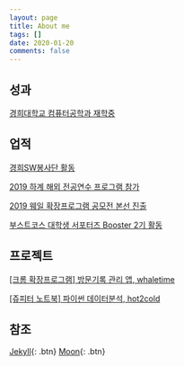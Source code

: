 ```yaml
---
layout: page
title: About me
tags: []
date: 2020-01-20
comments: false
---
```


## 성과

[경희대학교 컴퓨터공학과 재학중](http://ce.khu.ac.kr)

## 업적

[경희SW봉사단 활동](http://swedu.khu.ac.kr/html_2018/05/03.php)

[2019 하계 해외 전공연수 프로그램 참가](http://ce.khu.ac.kr/?hCode=BOARD&page=view&idx=1317&bo_idx=2&hCode=BOARD&bo_idx=2&sfl=title&stx=연수)

[2019 웨일 확장프로그램 공모전 본선 진출](https://blog.naver.com/whaleteam/221651840602)

[부스트코스 대학생 서포터즈 Booster 2기 활동](https://woojin-hwang.github.io/boostcourse-ios/)

## 프로젝트

[[크롬 확장프로그램] 방문기록 관리 앱, whaletime](https://woojin-hwang.github.io/whaletime/)

[[쥬피터 노트북] 파이썬 데이터분석, hot2cold](https://woojin-hwang.github.io/hot2cold/)

## 참조

[Jekyll](https://jekyllrb.com){: .btn} [Moon](https://github.com/TaylanTatli/Moon){: .btn}
